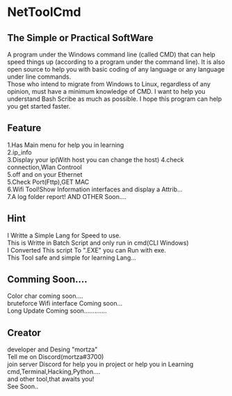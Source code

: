 # NetToolCmd
## The Simple or Practical SoftWare
A program under the Windows command line (called CMD) that can help speed things up (according to a program under the command line).
It is also open source to help you with basic coding of any language or any language under line commands.  
Those who intend to migrate from Windows to Linux, regardless of any opinion, must have a minimum knowledge of CMD. 
I want to help you understand Bash Scribe as much as possible. I hope this program can help you get started faster. 

## Feature
1.Has Main menu for help  you in learning \
2.ip_info \
3.Display your ip(With host you can change the host)
4.check connection,Wlan Controol \
5.off and on your Ethernet \
5.Check Port(Fttp),GET MAC \
6.Wifi Tool!Show Information interfaces and display a Attrib... \
7.A log folder report!
AND OTHER Soon....
## Hint
I Writte a Simple Lang for Speed to use. \
This is Writte in Batch Script and only run in cmd(CLI Windows) \
I Converted This script To ".EXE" you can Run with exe. \
This Tool safe and simple for learning Lang...
## Comming Soon....
Color char coming soon.... \
bruteforce Wifi interface Coming soon... \
Long Update Coming soon.............
## Creator
developer and Desing "mortza" \
Tell me on Discord(mortza#3700) \
join server Discord for help you in project or help you in Learning cmd,Terminal,Hacking,Python.... \
and other tool,that awaits you! \
See Soon..
